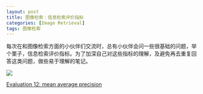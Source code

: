 ```yaml
---
layout: post
title: 图像检索：信息检索评价指标
categories: [Image Retrieval]
tags: 图像检索
---
```


每次在和图像检索方面的小伙伴们交流时，总有小伙伴会问一些很基础的问题，举个栗子，信息检索评价指标。为了加深自己对这些指标的理解，及避免再去重复回答这类问题，做些易于理解的笔记。

![](http://yongyuan.name/imgs/posts/map.png)

[Evaluation 12: mean average precision](https://www.youtube.com/watch?v=pM6DJ0ZZee0)